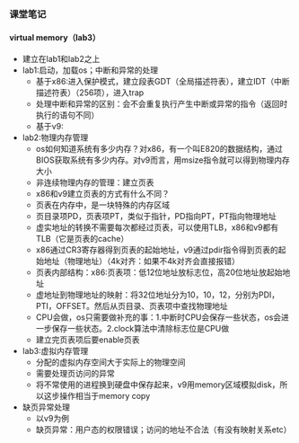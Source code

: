 ### 课堂笔记

#### virtual memory（lab3）
- 建立在lab1和lab2之上
- lab1:启动，加载os；中断和异常的处理
	- 基于x86:进入保护模式，建立段表GDT（全局描述符表），建立IDT（中断描述符表）（256项），进入trap
	- 处理中断和异常的区别：会不会重复执行产生中断或异常的指令（返回时执行的语句不同）
	- 基于v9:
- lab2:物理内存管理
	- os如何知道系统有多少内存？对x86，有一个叫E820的数据结构，通过BIOS获取系统有多少内存。对v9而言，用msize指令就可以得到物理内存大小
	- 非连续物理内存的管理：建立页表
	- x86和v9建立页表的方式有什么不同？
	- 页表在内存中，是一块特殊的内存区域
	- 页目录项PD，页表项PT，类似于指针，PD指向PT，PT指向物理地址
	- 虚实地址的转换不需要每次都经过页表，可以使用TLB，x86和v9都有TLB（它是页表的cache）
	- x86通过CR3寄存器得到页表的起始地址，v9通过pdir指令得到页表的起始地址（物理地址）（4k对齐：如果不4k对齐会直接报错）
	- 页表内部结构：x86:页表项：低12位地址放标志位，高20位地址放起始地址
	- 虚地址到物理地址的映射：将32位地址分为10，10，12，分别为PDI，PTI，OFFSET。然后从页目录、页表项中查找物理地址
	- CPU会做，os只需要做补充的事：1.中断时CPU会保存一些状态，os会进一步保存一些状态。2.clock算法中清除标志位是CPU做
	- 建立完页表项后要enable页表
- lab3:虚拟内存管理
	- 分配的虚拟内存空间大于实际上的物理空间
	- 需要处理页访问的异常
	- 将不常使用的进程换到硬盘中保存起来，v9用memory区域模拟disk，所以这步操作相当于memory copy
- 缺页异常处理
	- 以v9为例
	- 缺页异常：用户态的权限错误；访问的地址不合法（有没有映射关系etc）

